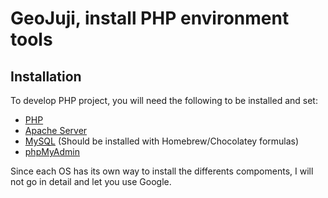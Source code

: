 # GeoJuji, install PHP environment tools


## Installation

To develop PHP project, you will need the following to be installed and set:
- [PHP](http://php.net/)
- [Apache Server](https://httpd.apache.org/)
- [MySQL](https://www.mysql.com/) (Should be installed with Homebrew/Chocolatey formulas)
- [phpMyAdmin](https://www.phpmyadmin.net/)

Since each OS has its own way to install the differents compoments, I will not go in detail and let you use Google.
